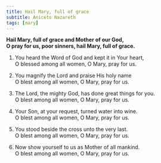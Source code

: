 ```yaml
---
title: Hail Mary, full of grace
subtitle: Aniceto Nazareth
tags: [mary]
---
```


**Hail Mary, full of grace and Mother of our God,   
O pray for us, poor sinners, hail Mary, full of grace.**

1. You heard the Word of God and kept it in Your heart,   
O blessed among all women, O Mary, pray for us.

1. You magnify the Lord and praise His holy name   
O blest among all women, O Mary, pray for us.

1. The Lord, the mighty God, has done great things for you.   
O blest among all women, O Mary, pray for us.

1. Your Son, at your request, turned water into wine.   
O blest among all women, O Mary, pray for us.

1. You stood beside the cross unto the very last.   
O blest among all women, O Mary, pray for us.

1. Now show yourself to us as Mother of all mankind.   
O blest among all women, O Mary, pray for us.
